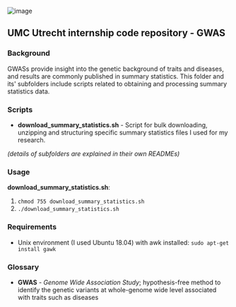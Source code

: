 ![image](https://user-images.githubusercontent.com/24732704/55021982-f822ec00-4ff9-11e9-802a-649cfdb4892c.png)

## UMC Utrecht internship code repository - GWAS

### Background
GWASs provide insight into the genetic background of traits and diseases, and results are commonly published in summary statistics. This folder and its' subfolders include scripts related to obtaining and processing summary statistics data.

### Scripts
* **download_summary_statistics.sh** - Script for bulk downloading, unzipping and structuring specific summary statistics files I used for my research.

_(details of subfolders are explained in their own READMEs)_

### Usage
**download_summary_statistics.sh**:
1. `chmod 755 download_summary_statistics.sh`
1. `./download_summary_statistics.sh`

### Requirements
- Unix environment (I used Ubuntu 18.04) with awk installed:
`sudo apt-get install gawk`

### Glossary
* **GWAS** - _Genome Wide Association Study_; hypothesis-free method to identify the genetic variants at whole-genome wide level associated with traits such as diseases
